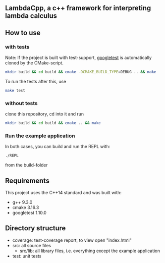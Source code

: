 ## LambdaCpp, a c++ framework for interpreting lambda calculus

## How to use

### with tests

Note: If the project is built with test-support, [googletest](https://github.com/google/googletest) is automatically cloned by the CMake-script.

```bash
mkdir build && cd build && cmake -DCMAKE_BUILD_TYPE=DEBUG .. && make
```

To run the tests after this, use

```bash
make test
```

### without tests

clone this repository, cd into it and run

```bash
mkdir build && cd build && cmake .. && make
```

### Run the example application


In both cases, you can build and run the REPL with:

```bash
./REPL
```

from the build-folder


## Requirements

This project uses the C++14 standard and was built with:

+ g++ 9.3.0
+ cmake 3.16.3
+ googletest 1.10.0


## Directory structure

+ coverage: test-coverage report, to view open "index.html"
+ src: all source files
  + src/lib: all library files, i.e. everything except the example application
+ test: unit tests
